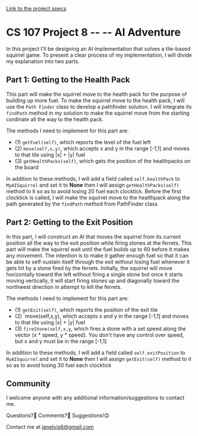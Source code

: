 [Link to the project specs](https://github.com/kmicinski/cs107-p8/blob/master/README.md)


# CS 107 Project 8 -- -- AI Adventure


In this project I'll be designing an AI implementation that solves a 
tile-based squirrel game. To present a clear process of my implementation,
I will divide my explanation into two parts. 

## Part 1: Getting to the Health Pack

This part will make the squirrel move to the health pack for the
purpose of building up more fuel. To make the squirrel move to the health pack, 
I will use the `Path Finder` class to develop a pathfinder solution. I will 
integrate its `findPath` method in my solution to make the squirrel 
move from the starting cordinate all the way to the health pack.

The methods I need to implement for this part are:

- (1) `getFuel(self)`, which reports the level of the fuel left
- (2) `move(self,x,y)`,  which accepts x and y in the range [-1,1] and 
moves to that tile using |x| + |y| fuel
- (3) `getHealthPacks(self)`, which gets the position of the healthpacks 
on the board 

In addition to these methods, I will add a field called `self.healthPack` 
to `MyAISquirrel` and set it to **None** then I will assign 
`getHealthPacks(self)` method to it so as to avoid losing 20 fuel each clocktick.
Before the first clocktick is called, I will make the squirrel move to the 
healthpack along the path generated by the `findPath` method from PathFinder class




## Part 2: Getting to the Exit Position

In this part, I will construct an AI that moves the squirrel from its 
current position all the way to the exit position while firing stones 
at the ferrets. This part will make the squirrel wait until the fuel builds up to 60 
before it makes any movement. The intention is to make it gather enough fuel so that 
it can be able to self-sustain itself through the exit without losing fuel whenever 
it gets hit by a stone fired by the ferrets. Initially, the squirrel will move horizontally
toward the left without firing a single stone but once it starts moving vertically, 
it will start firing stones up and diagonally toward the northwest direction
in attempt to kill the ferrets. 

The methods I need to implement for this part are:

- (1) `getExit(self)`, which reports the position of the exit tile
- (2) `move(self,x,y),  which accepts x and y in the range [-1,1] and 
moves to that tile using |x| + |y| fuel
- (3) `fireStone(self,x,y`, which fires a stone with a set speed along
the vector (x * speed, y * speed). You don't have any control over speed, 
but x and y must be in the range [-1,1]

In addition to these methods, I will add a field called `self.exitPosition` 
to `MyAISquirrel` and set it to **None** then I will assign 
`getExit(self)` method to it so as to avoid losing 30 fuel each clocktick

## Community
I welcome anyone with any additional information/suggestions to contact me.

Questions?🤔 Comments?🤨 Suggestions!😊

Contact me at ianelvis6@gmail.com

